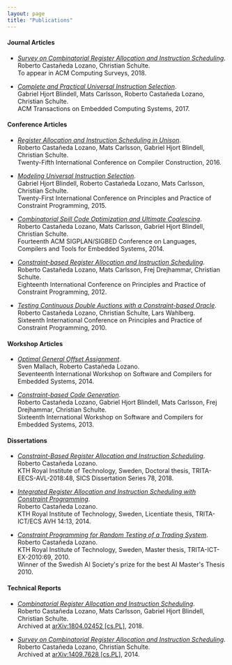 ```yaml
---
layout: page
title: "Publications"
---
```


#### Journal Articles

- [*Survey on Combinatorial Register Allocation and Instruction Scheduling*](/publications/CastanedaCarlssonEa_CSUR_2018.pdf).<br />
  Roberto Castañeda Lozano, Christian Schulte.<br />
  To appear in ACM Computing Surveys, 2018.

- [*Complete and Practical Universal Instruction Selection*](/publications/HjortCarlssonEa_TECS_2017.pdf).<br />
  Gabriel Hjort Blindell, Mats Carlsson, Roberto Castañeda Lozano, Christian Schulte.<br />
  ACM Transactions on Embedded Computing Systems, 2017.

#### Conference Articles

- [*Register Allocation and Instruction Scheduling in Unison*](/publications/CastanedaCarlssonEa_CC_2016.pdf).<br />
  Roberto Castañeda Lozano, Mats Carlsson, Gabriel Hjort Blindell, Christian Schulte.<br />
  Twenty-Fifth International Conference on Compiler Construction, 2016.

- [*Modeling Universal Instruction Selection*](/publications/HjortCastanedaEa_CP_2015.pdf).<br />
  Gabriel Hjort Blindell, Roberto Castañeda Lozano, Mats Carlsson, Christian Schulte.<br />
  Twenty-First International Conference on Principles and Practice of Constraint Programming, 2015.

- [*Combinatorial Spill Code Optimization and Ultimate Coalescing*](/publications/CastanedaCarlssonEa_LCTES_2014.pdf).<br />
  Roberto Castañeda Lozano, Mats Carlsson, Gabriel Hjort Blindell, Christian Schulte.<br />
  Fourteenth ACM SIGPLAN/SIGBED Conference on Languages, Compilers and Tools for Embedded Systems, 2014.

- [*Constraint-based Register Allocation and Instruction Scheduling*](/publications/CastanedaCarlssonEa_CP_2012.pdf).<br />
  Roberto Castañeda Lozano, Mats Carlsson, Frej Drejhammar, Christian Schulte.<br />
  Eighteenth International Conference on Principles and Practice of Constraint Programming, 2012.

- [*Testing Continuous Double Auctions with a Constraint-based Oracle*](/publications/CastanedaSchulteWahlberg_CP_2010.pdf).<br />
  Roberto Castañeda Lozano, Christian Schulte, Lars Wahlberg.<br />
  Sixteenth International Conference on Principles and Practice of Constraint Programming, 2010.

#### Workshop Articles

- [*Optimal General Offset Assignment*](/publications/MallachCastaneda_SCOPES_2014.pdf).<br />
  Sven Mallach, Roberto Castañeda Lozano.<br />
  Seventeenth International Workshop on Software and Compilers for Embedded Systems, 2014.

- [*Constraint-based Code Generation*](/publications/CastanedaHjortEa_MSCOPES_2013.pdf).<br />
  Roberto Castañeda Lozano, Gabriel Hjort Blindell, Mats Carlsson, Frej Drejhammar, Christian Schulte.<br />
  Sixteenth International Workshop on Software and Compilers for Embedded Systems, 2013.

#### Dissertations

- [*Constraint-Based Register Allocation and Instruction Scheduling*](/publications/TRITA-EECS-AVL-2018-48.pdf).<br />
  Roberto Castañeda Lozano.<br />
  KTH Royal Institute of Technology, Sweden, Doctoral thesis, TRITA-EECS-AVL-2018:48, SICS Dissertation Series 78, 2018.

- [*Integrated Register Allocation and Instruction Scheduling with Constraint Programming*](/publications/TRITA-ICT-ECS-AVH-14-13.pdf).<br />
  Roberto Castañeda Lozano.<br />
  KTH Royal Institute of Technology, Sweden, Licentiate thesis, TRITA-ICT/ECS AVH 14:13, 2014.

- [*Constraint Programming for Random Testing of a Trading System*](/publications/TRITA-ICT-EX-2010:69.pdf).<br />
  Roberto Castañeda Lozano.<br />
  KTH Royal Institute of Technology, Sweden, Master thesis, TRITA-ICT-EX-2010:69, 2010.<br />
  Winner of the Swedish AI Society's prize for the best AI Master's Thesis 2010.

#### Technical Reports

- [*Combinatorial Register Allocation and Instruction Scheduling*](https://arxiv.org/pdf/1804.02452).<br />
  Roberto Castañeda Lozano, Mats Carlsson, Gabriel Hjort Blindell, Christian Schulte.<br />
  Archived at <a href="https://arxiv.org/abs/1804.02452">arXiv:1804.02452 [cs.PL]</a>, 2018.

- [*Survey on Combinatorial Register Allocation and Instruction Scheduling*](http://arxiv.org/pdf/1409.7628v1).<br />
  Roberto Castañeda Lozano, Christian Schulte.<br />
  Archived at <a href="http://arxiv.org/abs/1409.7628">arXiv:1409.7628 [cs.PL]</a>, 2014.
